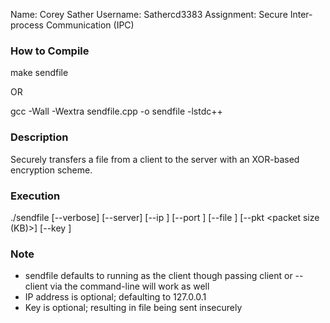 Name: Corey Sather
Username: Sathercd3383
Assignment: Secure Inter-process Communication (IPC)

### How to Compile
make sendfile

OR

gcc -Wall -Wextra sendfile.cpp -o sendfile -lstdc++

### Description
Securely transfers a file from a client to the server with an XOR-based encryption scheme.

### Execution
./sendfile [--verbose] [--server] [--ip <ip address>] [--port <port>] [--file <FILE>] [--pkt <packet size (KB)>] [--key <KEY>]

### Note
- sendfile defaults to running as the client though passing client or --client via the command-line will work as well
- IP address is optional; defaulting to 127.0.0.1
- Key is optional; resulting in file being sent insecurely